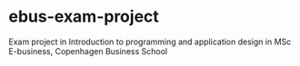 # ebus-exam-project
Exam project in Introduction to programming and application design in MSc E-business, Copenhagen Business School
